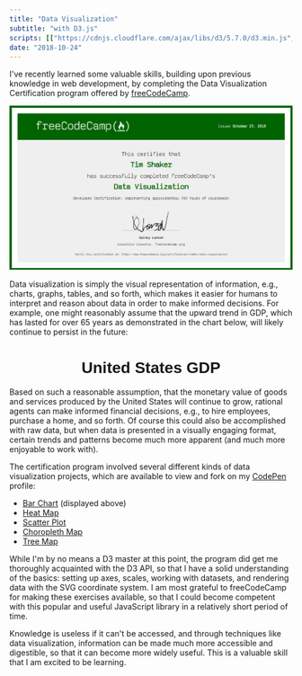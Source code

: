 ```yaml
---
title: "Data Visualization"
subtitle: "with D3.js"
scripts: [["https://cdnjs.cloudflare.com/ajax/libs/d3/5.7.0/d3.min.js", "sha384-HL96dun1KbYEq6UT/ZlsspAODCyQ+Zp4z318ajUPBPSMzy5dvxl6ziwmnil8/Cpd"], ['gdp.js', "sha384-jrBWheuK0ITDNBnOqnBFMeAP1hpXLsMQUMozmo4uwgH0MzA2lbMdzarrr27sygYz"]]
date: "2018-10-24"
---
```


I've recently learned some valuable skills, building upon previous knowledge in
web development, by completing the Data Visualization
Certification program offered by [freeCodeCamp](https://learn.freecodecamp.org/).

[![Data Visualization Certification](./fcc-dataviz-cert.png)](https://www.freecodecamp.org/certification/tmshkr/data-visualization)

Data visualization is simply the visual representation of information, e.g.,
charts, graphs, tables, and so forth, which makes it easier for humans to interpret
and reason about data in order to make informed decisions. For example, one might
reasonably assume that the upward trend in GDP, which has lasted for over 65 years
as demonstrated in the chart below, will likely continue to persist in the future:

<style>
#gdp {
  text-align: center;
  font-family: sans-serif;
}

body.dark rect.bar {
  fill: #007f80;
}

body.light rect.bar {
  fill: #70afb2;
}

#tooltip {
  position: absolute;
  font-family: sans-serif;
  text-align: center;
  padding: 0.5em;
  white-space: nowrap;
  color: #fff;
  background-color: #00f;
  visibility: hidden;
  opacity: 0;
}

#tooltip text {
  display: block;
}
}
</style>
<div id="gdp">
  <h1 id="title">United States GDP</h1>
</div>

Based on such a reasonable assumption, that the monetary value of goods and services
produced by the United States will continue to grow, rational agents can make informed financial
decisions, e.g., to hire employees, purchase a home, and so forth. Of course this
could also be accomplished with raw data, but when
data is presented in a visually engaging format, certain trends and patterns become
much more apparent (and much more enjoyable to work with).

The certification program involved several different kinds of data visualization
projects, which are available to view and fork on my [CodePen](https://codepen.io/tmshkr/) profile:

- [Bar Chart](https://codepen.io/tmshkr/pen/aRmPxz) (displayed above)
- [Heat Map](https://codepen.io/tmshkr/pen/bmqKNW)
- [Scatter Plot](https://codepen.io/tmshkr/pen/qJrZJZ)
- [Choropleth Map](https://codepen.io/tmshkr/pen/EdbQBQ)
- [Tree Map](https://codepen.io/tmshkr/pen/zmWYMp)

While I'm by no means a D3 master at this point, the program did get me thoroughly
acquainted with the D3 API, so that I have a solid understanding of the basics:
setting up axes, scales, working with datasets, and rendering data with the SVG
coordinate system. I am most grateful to freeCodeCamp for making these exercises
available, so that I could become competent with this popular and
useful JavaScript library in a relatively short period of time.

Knowledge is useless if it can't be accessed, and through techniques like data
visualization, information can be made much more accessible and digestible,
so that it can become more widely useful. This is a valuable skill that I am
excited to be learning.

